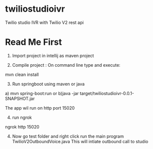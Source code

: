# twiliostudioivr
Twilio studio IVR with Twilio V2 rest api


# Read Me First

1. Import project in intellij as maven project

2. Compile project : On command line type and execute:

mvn clean install


3. Run springboot using maven or java

a) mvn spring-boot:run
or
b)java -jar target/twiliostudioivr-0.0.1-SNAPSHOT.jar

The app wil run on http port 15020


4. run ngrok

ngrok http 15020

4. Now go test folder and right click run the main program
   TwilioV2OutboundVoice.java
   This will intiate outbound call to studio

